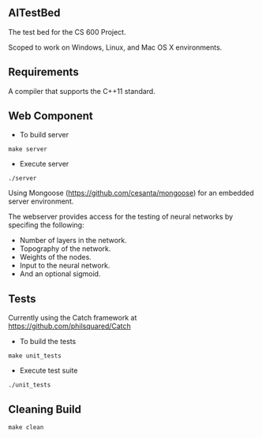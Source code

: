 ## AITestBed
 The test bed for the CS 600 Project.

 Scoped to work on Windows, Linux, and Mac OS X environments.

## Requirements
 A compiler that supports the C++11 standard.

## Web Component
 * To build server
 ```
 make server
 ```

 * Execute server
 ```
 ./server
 ```

 Using Mongoose (https://github.com/cesanta/mongoose) for an embedded server environment.

 The webserver provides access for the testing of neural networks by specifing the following:
 * Number of layers in the network.
 * Topography of the network.
 * Weights of the nodes.
 * Input to the neural network.
 * And an optional sigmoid.

## Tests
 Currently using the Catch framework at https://github.com/philsquared/Catch 

 * To build the tests
 ```
 make unit_tests
 ```

 * Execute test suite
 ```
 ./unit_tests
 ```

## Cleaning Build
 ```
 make clean
 ```

